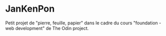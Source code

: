 # JanKenPon
Petit projet de "pierre, feuille, papier" dans le cadre du cours "foundation - web development" de The Odin project.
